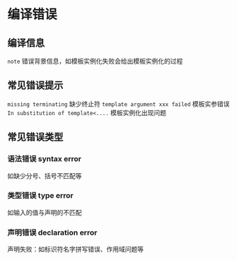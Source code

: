 # 编译错误
## 编译信息
`note` 错误背景信息，如模板实例化失败会给出模板实例化的过程

## 常见错误提示
`missing terminating` 缺少终止符
`template argument xxx failed` 模板实参错误
` In substitution of template<....` 模板实例化出现问题

## 常见错误类型
### 语法错误 syntax error
如缺少分号、括号不匹配等

### 类型错误 type error
如输入的值与声明的不匹配

### 声明错误 declaration error
声明失败：如标识符名字拼写错误、作用域问题等